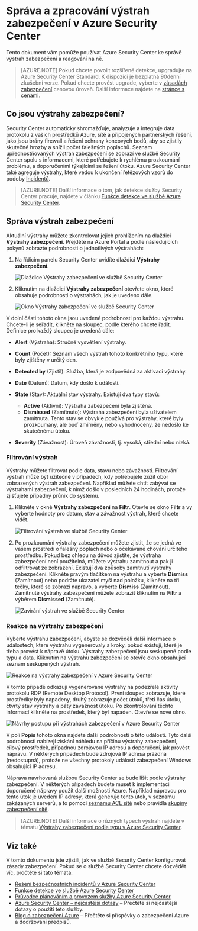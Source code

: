 <properties
   pageTitle="Správa a zpracování výstrah zabezpečení v Azure Security Center | Microsoft Azure"
   description="Tento dokument vám pomůže používat funkce služby Azure Security Center ke správě výstrah zabezpečení a reagování na ně."
   services="security-center"
   documentationCenter="na"
   authors="YuriDio"
   manager="swadhwa"
   editor=""/>

<tags
   ms.service="security-center"
   ms.topic="hero-article"
   ms.devlang="na"
   ms.tgt_pltfrm="na"
   ms.workload="na"
   ms.date="09/19/2016"
   ms.author="yurid"/>


# Správa a zpracování výstrah zabezpečení v Azure Security Center
Tento dokument vám pomůže používat Azure Security Center ke správě výstrah zabezpečení a reagování na ně.

> [AZURE.NOTE] Pokud chcete povolit rozšířené detekce, upgradujte na Azure Security Center Standard. K dispozici je bezplatná 90denní zkušební verze. Pokud chcete provést upgrade, vyberte v [zásadách zabezpečení](security-center-policies.md) cenovou úroveň. Další informace najdete na [stránce s cenami](https://azure.microsoft.com/pricing/details/security-center/).


## Co jsou výstrahy zabezpečení?
Security Center automaticky shromažďuje, analyzuje a integruje data protokolu z vašich prostředků Azure, sítě a připojených partnerských řešení, jako jsou brány firewall a řešení ochrany koncových bodů, aby se zjistily skutečné hrozby a snížil počet falešných poplachů. Seznam upřednostňovaných výstrah zabezpečení se zobrazí ve službě Security Center spolu s informacemi, které potřebujete k rychlému prozkoumání problému, a doporučeními týkajícími se řešení útoku. Azure Security Center také agreguje výstrahy, které vedou k ukončení řetězových vzorů do podoby [Incidentů](security-center-incident.md). 

> [AZURE.NOTE] Další informace o tom, jak detekce služby Security Center pracuje, najdete v článku [Funkce detekce ve službě Azure Security Center](security-center-detection-capabilities.md).


## Správa výstrah zabezpečení

Aktuální výstrahy můžete zkontrolovat jejich prohlížením na dlaždici **Výstrahy zabezpečení**. Přejděte na Azure Portal a podle následujících pokynů zobrazte podrobnosti o jednotlivých výstrahách:

1. Na řídicím panelu Security Center uvidíte dlaždici **Výstrahy zabezpečení**.

    ![Dlaždice Výstrahy zabezpečení ve službě Security Center](./media/security-center-managing-and-responding-alerts/security-center-managing-and-responding-alerts-fig1-ga.png)

2.  Kliknutím na dlaždici **Výstrahy zabezpečení** otevřete okno, které obsahuje podrobnosti o výstrahách, jak je uvedeno dále.

    ![Okno Výstrahy zabezpečení ve službě Security Center](./media/security-center-managing-and-responding-alerts/security-center-managing-and-responding-alerts-fig2-ga.png)

V dolní části tohoto okna jsou uvedené podrobnosti pro každou výstrahu. Chcete-li je seřadit, klikněte na sloupec, podle kterého chcete řadit. Definice pro každý sloupec je uvedená dále:

- **Alert** (Výstraha): Stručné vysvětlení výstrahy.
- **Count** (Počet): Seznam všech výstrah tohoto konkrétního typu, které byly zjištěny v určitý den.
- **Detected by** (Zjistil): Služba, která je zodpovědná za aktivaci výstrahy.
- **Date** (Datum): Datum, kdy došlo k události.
- **State** (Stav): Aktuální stav výstrahy. Existují dva typy stavů:
    - **Active** (Aktivní): Výstraha zabezpečení byla zjištěna.
    - **Dismissed** (Zamítnuto): Výstraha zabezpečení byla uživatelem zamítnuta. Tento stav se obvykle používá pro výstrahy, které byly prozkoumány, ale buď zmírněny, nebo vyhodnoceny, že nedošlo ke skutečnému útoku.

- **Severity** (Závažnost): Úroveň závažnosti, tj. vysoká, střední nebo nízká.

### Filtrování výstrah

Výstrahy můžete filtrovat podle data, stavu nebo závažnosti. Filtrování výstrah může být užitečné v případech, kdy potřebujete zúžit obor zobrazených výstrah zabezpečení. Například můžete chtít zabývat se výstrahami zabezpečení, k nimž došlo v posledních 24 hodinách, protože zjišťujete případný průnik do systému.

1. Klikněte v okně **Výstrahy zabezpečení** na **Filtr**. Otevře se okno **Filtr** a vy vyberte hodnoty pro datum, stav a závažnost výstrah, které chcete vidět.

    ![Filtrování výstrah ve službě Security Center](./media/security-center-managing-and-responding-alerts/security-center-managing-and-responding-alerts-fig3-ga.png)

2.  Po prozkoumání výstrahy zabezpečení můžete zjistit, že se jedná ve vašem prostředí o falešný poplach nebo o očekávané chování určitého prostředku. Pokud bez ohledu na důvod zjistíte, že výstraha zabezpečení není použitelná, můžete výstrahu zamítnout a pak ji odfiltrovat ze zobrazení. Existují dva způsoby zamítnutí výstrahy zabezpečení. Klikněte pravým tlačítkem na výstrahu a vyberte **Dismiss** (Zamítnout) nebo podržte ukazatel myši nad položku, klikněte na tři tečky, které se zobrazí napravo, a vyberte **Dismiss** (Zamítnout). Zamítnuté výstrahy zabezpečení můžete zobrazit kliknutím na **Filtr** a výběrem **Dismissed** (Zamítnuté).

    ![Zavírání výstrah ve službě Security Center](./media/security-center-managing-and-responding-alerts/security-center-managing-and-responding-alerts-fig4-ga.png)

### Reakce na výstrahy zabezpečení

Vyberte výstrahu zabezpečení, abyste se dozvěděli další informace o událostech, které výstrahu vygenerovaly a kroky, pokud existují, které je třeba provést k nápravě útoku. Výstrahy zabezpečení jsou seskupené podle typu a data. Kliknutím na výstrahu zabezpečení se otevře okno obsahující seznam seskupených výstrah.

![Reakce na výstrahy zabezpečení v Azure Security Center](./media/security-center-managing-and-responding-alerts/security-center-managing-and-responding-alerts-fig5-ga.png)

V tomto případě odkazují vygenerované výstrahy na podezřelé aktivity protokolu RDP (Remote Desktop Protocol). První sloupec zobrazuje, které prostředky byly napadeny, druhý zobrazuje počet útoků, třetí čas útoku, čtvrtý stav výstrahy a pátý závažnost útoku. Po zkontrolování těchto informací klikněte na prostředek, který byl napaden. Otevře se nové okno.

![Návrhy postupu při výstrahách zabezpečení v Azure Security Center](./media/security-center-managing-and-responding-alerts/security-center-managing-and-responding-alerts-fig6-ga.png)

V poli **Popis** tohoto okna najdete další podrobnosti o této události. Tyto další podrobnosti nabízejí získání náhledu na příčinu výstrahy zabezpečení, cílový prostředek, případnou zdrojovou IP adresu a doporučení, jak provést nápravu.  V některých případech bude zdrojová IP adresa prázdná (nedostupná), protože ne všechny protokoly událostí zabezpečení Windows obsahující IP adresu.

Náprava navrhovaná službou Security Center se bude lišit podle výstrahy zabezpečení. V některých případech budete muset k implementaci doporučené nápravy použít další možnosti Azure. Například nápravou pro tento útok je uvedení IP adresy, která generuje tento útok, v seznamu zakázaných serverů, a to pomocí [seznamu ACL sítě](../virtual-network/virtual-networks-acl.md) nebo pravidla [skupiny zabezpečení sítě](../virtual-network/virtual-networks-nsg.md).

> [AZURE.NOTE] Další informace o různých typech výstrah najdete v tématu [Výstrahy zabezpečení podle typu v Azure Security Center](security-center-alerts-type.md).

## Viz také

V tomto dokumentu jste zjistili, jak ve službě Security Center konfigurovat zásady zabezpečení. Pokud se o službě Security Center chcete dozvědět víc, pročtěte si tato témata:

- [Řešení bezpečnostních incidentů v Azure Security Center](security-center-incident.md)
- [Funkce detekce ve službě Azure Security Center](security-center-detection-capabilities.md)
- [Průvodce plánováním a provozem služby Azure Security Center](security-center-planning-and-operations-guide.md)
- [Azure Security Center – nejčastější dotazy](security-center-faq.md) – Přečtěte si nejčastější dotazy o použití této služby.
- [Blog o zabezpečení Azure](http://blogs.msdn.com/b/azuresecurity/) – Přečtěte si příspěvky o zabezpečení Azure a dodržování předpisů.



<!--HONumber=Sep16_HO3-->


